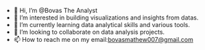 - 👋 Hi, I’m @Bovas The Analyst
- 👀 I’m interested in building visualizations and insights from datas.
- 🌱 I’m currently learning data analytical skills and various tools.
- 💞️ I’m looking to collaborate on data analysis projects.
- 📫 How to reach me on my email:bovasmathew007@gmail.com

<!---
BovasTheAnalyst/BovasTheAnalyst is a ✨ special ✨ repository because its `README.md` (this file) appears on your GitHub profile.
You can click the Preview link to take a look at your changes.
--->
